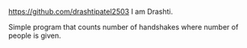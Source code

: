 
https://github.com/drashtipatel2503
I am Drashti.

Simple program that counts number of handshakes where number of people is given.
